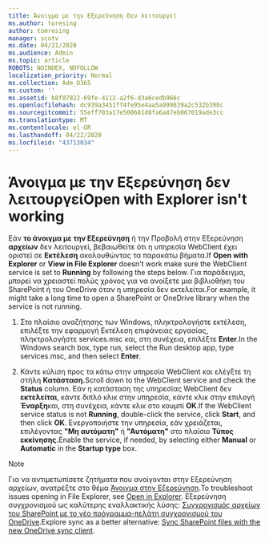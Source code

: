 ```yaml
---
title: Άνοιγμα με την Εξερεύνηση δεν λειτουργεί
ms.author: toresing
author: tomresing
manager: scotv
ms.date: 04/21/2020
ms.audience: Admin
ms.topic: article
ROBOTS: NOINDEX, NOFOLLOW
localization_priority: Normal
ms.collection: Adm_O365
ms.custom: ''
ms.assetid: b8f07022-69fe-4112-a2f6-d3a6cedb966c
ms.openlocfilehash: dc939a3451ff4fe95e4aa5a999839a2c532b398c
ms.sourcegitcommit: 55eff703a17e500681d8fa6a87eb067019ade3cc
ms.translationtype: MT
ms.contentlocale: el-GR
ms.lasthandoff: 04/22/2020
ms.locfileid: "43713034"
---
```

# <a name="open-with-explorer-isnt-working"></a><span data-ttu-id="aa8c6-102">Άνοιγμα με την Εξερεύνηση δεν λειτουργεί</span><span class="sxs-lookup"><span data-stu-id="aa8c6-102">Open with Explorer isn't working</span></span>

<span data-ttu-id="aa8c6-103">Εάν **το άνοιγμα με την Εξερεύνηση** ή την Προβολή στην Εξερεύνηση **αρχείων** δεν λειτουργεί, βεβαιωθείτε ότι η υπηρεσία WebClient έχει οριστεί σε **Εκτέλεση** ακολουθώντας τα παρακάτω βήματα.</span><span class="sxs-lookup"><span data-stu-id="aa8c6-103">If **Open with Explorer** or **View in File Explorer** doesn't work make sure the WebClient service is set to **Running** by following the steps below.</span></span> <span data-ttu-id="aa8c6-104">Για παράδειγμα, μπορεί να χρειαστεί πολύς χρόνος για να ανοίξετε μια βιβλιοθήκη του SharePoint ή του OneDrive όταν η υπηρεσία δεν εκτελείται.</span><span class="sxs-lookup"><span data-stu-id="aa8c6-104">For example, it might take a long time to open a SharePoint or OneDrive library when the service is not running.</span></span> 
  
1. <span data-ttu-id="aa8c6-105">Στο πλαίσιο αναζήτησης των Windows, πληκτρολογήστε εκτέλεση, επιλέξτε την εφαρμογή Εκτέλεση επιφάνειας εργασίας, πληκτρολογήστε services.msc και, στη συνέχεια, επιλέξτε **Enter**.</span><span class="sxs-lookup"><span data-stu-id="aa8c6-105">In the Windows search box, type run, select the Run desktop app, type services.msc, and then select **Enter**.</span></span>
    
2. <span data-ttu-id="aa8c6-106">Κάντε κύλιση προς τα κάτω στην υπηρεσία WebClient και ελέγξτε τη στήλη **Κατάσταση.**</span><span class="sxs-lookup"><span data-stu-id="aa8c6-106">Scroll down to the WebClient service and check the **Status** column.</span></span> <span data-ttu-id="aa8c6-107">Εάν η κατάσταση της υπηρεσίας WebClient δεν **εκτελείται**, κάντε διπλό κλικ στην υπηρεσία, κάντε κλικ στην επιλογή **Έναρξη**και, στη συνέχεια, κάντε κλικ στο κουμπί **OK**.</span><span class="sxs-lookup"><span data-stu-id="aa8c6-107">If the WebClient service status is not **Running**, double-click the service, click **Start**, and then click **OK**.</span></span> <span data-ttu-id="aa8c6-108">Ενεργοποιήστε την υπηρεσία, εάν χρειάζεται, επιλέγοντας **"Μη αυτόματη"** ή **"Αυτόματη"** στο πλαίσιο **Τύπος εκκίνησης.**</span><span class="sxs-lookup"><span data-stu-id="aa8c6-108">Enable the service, if needed, by selecting either **Manual** or **Automatic** in the **Startup type** box.</span></span> 
    
> [!NOTE]
> <span data-ttu-id="aa8c6-109">Για να αντιμετωπίσετε ζητήματα που ανοίγονται στην Εξερεύνηση αρχείων, ανατρέξτε στο θέμα [Άνοιγμα στην Εξερεύνηση](https://go.microsoft.com/fwlink/?linkid=871665).</span><span class="sxs-lookup"><span data-stu-id="aa8c6-109">To troubleshoot issues opening in File Explorer, see [Open in Explorer](https://go.microsoft.com/fwlink/?linkid=871665).</span></span> <span data-ttu-id="aa8c6-110">Εξερεύνηση συγχρονισμού ως καλύτερης εναλλακτικής λύσης: [Συγχρονισμός αρχείων του SharePoint με το νέο πρόγραμμα-πελάτη συγχρονισμού του OneDrive](https://go.microsoft.com/fwlink/?linkid=871666).</span><span class="sxs-lookup"><span data-stu-id="aa8c6-110">Explore sync as a better alternative: [Sync SharePoint files with the new OneDrive sync client](https://go.microsoft.com/fwlink/?linkid=871666).</span></span> 
  


